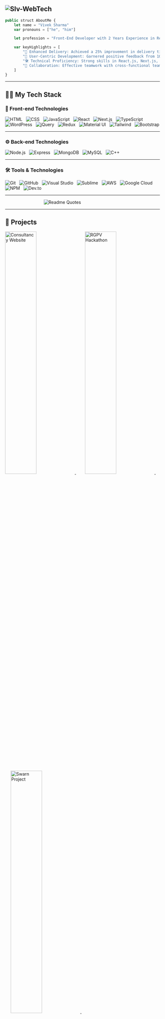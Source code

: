 ![Slv-WebTech](https://github.com/user-attachments/assets/f7003ebc-fcae-4f56-8733-d15076f4b9c1)
---

```javascript
public struct AboutMe {
    let name = "Vivek Sharma"
    var pronouns = ["he", "him"]

    let profession = "Front-End Developer with 2 Years Experience in React.js, Next.js, and JavaScript"

    var keyHighlights = [
        "🚀 Enhanced Delivery: Achieved a 25% improvement in delivery times, contributing to a smoother user experience.",
        "🌟 User-Centric Development: Garnered positive feedback from 100+ users, showcasing the impact of my work.",
        "🛠️ Technical Proficiency: Strong skills in React.js, Next.js, JavaScript, API integration, and state management.",
        "🤝 Collaboration: Effective teamwork with cross-functional teams to achieve project goals and drive results."
    ]
}
```
---

## 🧑‍💻 My Tech Stack

### 🎨 Front-end Technologies
![HTML](https://skillicons.dev/icons?i=html) &nbsp; ![CSS](https://skillicons.dev/icons?i=css) &nbsp;  ![JavaScript](https://skillicons.dev/icons?i=js) &nbsp;  ![React](https://skillicons.dev/icons?i=react)  &nbsp; ![Next.js](https://skillicons.dev/icons?i=nextjs) &nbsp; ![TypeScript](https://skillicons.dev/icons?i=typescript) &nbsp; ![WordPress](https://skillicons.dev/icons?i=wordpress) &nbsp; ![jQuery](https://skillicons.dev/icons?i=jquery) &nbsp; ![Redux](https://skillicons.dev/icons?i=redux) &nbsp; ![Material UI](https://skillicons.dev/icons?i=materialui) &nbsp; ![Tailwind](https://skillicons.dev/icons?i=tailwind) &nbsp; ![Bootstrap](https://skillicons.dev/icons?i=bootstrap)

---

### ⚙️ Back-end Technologies
![Node.js](https://skillicons.dev/icons?i=nodejs) &nbsp; ![Express](https://skillicons.dev/icons?i=express) &nbsp; ![MongoDB](https://skillicons.dev/icons?i=mongodb) &nbsp; ![MySQL](https://skillicons.dev/icons?i=mysql) &nbsp; ![C++](https://skillicons.dev/icons?i=cpp)

---

### 🛠️ Tools & Technologies
![Git](https://skillicons.dev/icons?i=git) &nbsp; ![GitHub](https://skillicons.dev/icons?i=github) &nbsp; ![Visual Studio](https://skillicons.dev/icons?i=visualstudio) &nbsp; ![Sublime](https://skillicons.dev/icons?i=sublime) &nbsp; ![AWS](https://skillicons.dev/icons?i=aws) &nbsp; ![Google Cloud](https://skillicons.dev/icons?i=googlecloud) &nbsp; ![NPM](https://skillicons.dev/icons?i=npm) &nbsp; ![Dev.to](https://skillicons.dev/icons?i=devto)

---

 &emsp; &emsp; &emsp; &emsp; &emsp; &emsp; &emsp; ![Readme Quotes](https://quotes-github-readme.vercel.app/api?type=horizontal&theme=chartreuse-dark) 

----

## 🌱 Projects

<p align="left">
    <a href="https://slv-webtech.github.io/consultancy-website/">
        <img width="45%" src="https://github-readme-stats.vercel.app/api/pin/?username=Slv-webTech&repo=consultancy-website&theme=chartreuse-dark&bg_color=#0d1117&title_color=F85D7F&hide_border=true&icon_color=F8D866" alt="Consultancy Website">
    </a>&ensp; &emsp;
    <a href="https://slv-webtech.github.io/RGPV-Hackathon/">
        <img width="45%" src="https://github-readme-stats.vercel.app/api/pin/?username=Slv-webTech&repo=rgpv-hackathon&theme=chartreuse-dark&bg_color=#0d1117&title_color=F85D7F&hide_border=true&icon_color=F8D866" alt="RGPV Hackathon">
    </a>&ensp; &emsp;
    <a href="https://slv-webtech.github.io/Swarn-Project/">
        <img width="45%" src="https://github-readme-stats.vercel.app/api/pin/?username=Slv-webTech&repo=swarn-project&theme=chartreuse-dark&bg_color=#0d1117&title_color=F85D7F&hide_border=true&icon_color=F8D866" alt="Swarn Project">
    </a>&ensp; &emsp;
    <a href="https://slv-webtech.github.io/E-Commerce_Website/">
        <img width="45%" src="https://github-readme-stats.vercel.app/api/pin/?username=Slv-webTech&repo=E-Commerce_Website&theme=chartreuse-dark&bg_color=#0d1117&title_color=F85D7F&hide_border=true&icon_color=F8D866" alt="E-Commerce Website">
    </a>&ensp; &emsp;
    <a href="https://github.com/Slv-webTech/LGMVIP-Web-2">
        <img width="45%" src="https://github-readme-stats.vercel.app/api/pin/?username=Slv-webTech&repo=lgmvip-web-2&theme=chartreuse-dark&bg_color=#0d1117&title_color=F85D7F&hide_border=true&icon_color=F8D866" alt="LGMVIP Web 2">
    </a>&ensp; &emsp;
    <a href="https://slv-webtech.github.io/LGMVIP-Web-1/">
        <img width="45%" src="https://github-readme-stats.vercel.app/api/pin/?username=Slv-webTech&repo=lgmvip-web-1&theme=chartreuse-dark&bg_color=#0d1117&title_color=F85D7F&icon_color=F8D866" alt="LGMVIP Web 1">
    </a>&ensp; &emsp;
    <a href="https://github.com/Slv-webTech/inventory-management">
        <img width="45%" src="https://github-readme-stats.vercel.app/api/pin/?username=Slv-webTech&repo=inventory-management&theme=chartreuse-dark&bg_color=#0d1117&title_color=F85D7F&icon_color=F8D866" alt="Inventory Management">
    </a>
</p>

---

## GitHub Profile Trophy

![trophy](https://github-profile-trophy.vercel.app/?username=Slv-webTech&column=10&theme=matrix)

---

## 🤝 Connect with Me 📫 

<div>
  <a href="https://twitter.com/viveksh76483611/" target="_blank" style="margin: 0 40px;">
    <img src="https://cdn-icons-png.freepik.com/512/2504/2504947.png?ga=GA1.1.567656563.1729960123" alt="Twitter" width="35" height="35" style="filter: grayscale(100%);"/>
  </a>&nbsp;&nbsp;
  <a href="https://www.linkedin.com/in/viveksharma5u/" target="_blank" style="margin: 0 40px;">
    <img src="https://cdn-icons-png.freepik.com/512/2504/2504923.png?ga=GA1.1.567656563.1729960123" alt="LinkedIn" width="35" height="35" style="filter: grayscale(100%);"/>
  </a>&nbsp;&nbsp;
  <a href="https://www.instagram.com/the_r.r_upmanyu_ji.s_son/" target="_blank" style="margin: 0 40px;">
    <img src="https://cdn-icons-png.freepik.com/512/2111/2111463.png?ga=GA1.1.567656563.1729960123" alt="Instagram" width="35" height="35" style="filter: grayscale(100%);"/>
  </a>&nbsp;&nbsp;
  <a href="https://dev.to/viveksh76483611" target="_blank" style="margin: 0 40px;">
    <img src="https://shorturl.at/0oOME" alt="vivek sharma's DEV Profile" width="35" height="35" style="filter: grayscale(100%);"/>
  </a>
</div>

---


[![Slv-webTech's GitHub](https://github-readme-stats.vercel.app/api?username=Slv-webTech&show_icons=true&theme=blue-green&rank_icon=github&include_all_commits=true)](https://github.com/Slv-webTech/github-readme-stats#gh-dark-mode-only)  &emsp; &emsp; &emsp; ![Top Langs](https://github-readme-stats.vercel.app/api/top-langs/?username=Slv-webTech&layout=compact&langs_count=8&theme=blue-green)
![Slv-WebTech's Streak](https://github-readme-streak-stats.herokuapp.com/?user=Slv-WebTech&theme=chartreuse-dark) 

---

## 📧 Contact

Feel free to reach out via email: <a href="mailto:viveksupmanyu@gmail.com" target="_blank" style="text-decoration: none;">
  <img src="https://cdn-icons-png.freepik.com/512/732/732200.png?ga=GA1.1.567656563.1729960123" alt="Email" width="25" height="25" />
</a>

---

## 💡 Let's Collaborate

I’m always open to discussing new projects, innovative ideas, and opportunities to learn and grow. Don't hesitate to get in touch! 

---

![Profile Views](https://komarev.com/ghpvc/?username=Slv-webTech&abbreviated=true)
---

